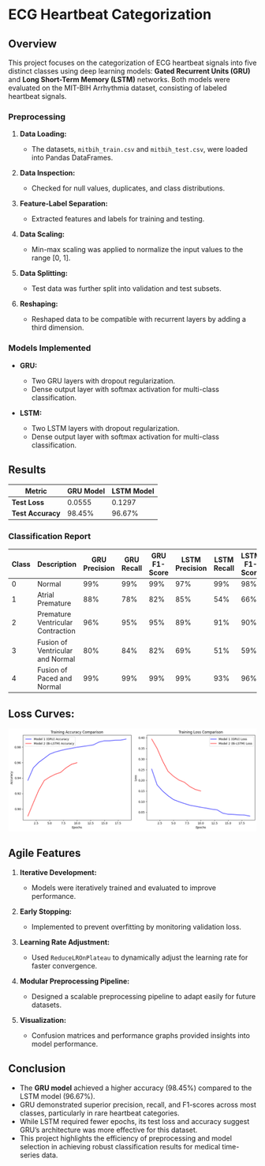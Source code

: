 # ECG Heartbeat Categorization

## **Overview**

This project focuses on the categorization of ECG heartbeat signals into five distinct classes using deep learning models: **Gated Recurrent Units (GRU)** and **Long Short-Term Memory (LSTM)** networks. Both models were evaluated on the MIT-BIH Arrhythmia dataset, consisting of labeled heartbeat signals.

### **Preprocessing**

1. **Data Loading:**
   - The datasets, `mitbih_train.csv` and `mitbih_test.csv`, were loaded into Pandas DataFrames.

2. **Data Inspection:**
   - Checked for null values, duplicates, and class distributions.

3. **Feature-Label Separation:**
   - Extracted features and labels for training and testing.

4. **Data Scaling:**
   - Min-max scaling was applied to normalize the input values to the range [0, 1].

5. **Data Splitting:**
   - Test data was further split into validation and test subsets.

6. **Reshaping:**
   - Reshaped data to be compatible with recurrent layers by adding a third dimension.

### **Models Implemented**

- **GRU:**
  - Two GRU layers with dropout regularization.
  - Dense output layer with softmax activation for multi-class classification.

- **LSTM:**
  - Two LSTM layers with dropout regularization.
  - Dense output layer with softmax activation for multi-class classification.

## **Results**

| Metric                | GRU Model         | LSTM Model       |
|-----------------------|-------------------|------------------|
| **Test Loss**         | 0.0555           | 0.1297          |
| **Test Accuracy**     | 98.45%           | 96.67%          |

### **Classification Report**

| Class | Description                             | GRU Precision | GRU Recall | GRU F1-Score | LSTM Precision | LSTM Recall | LSTM F1-Score |
|-------|-----------------------------------------|---------------|------------|--------------|----------------|-------------|---------------|
| 0     | Normal                                  | 99%           | 99%        | 99%          | 97%            | 99%         | 98%           |
| 1     | Atrial Premature                        | 88%           | 78%        | 82%          | 85%            | 54%         | 66%           |
| 2     | Premature Ventricular Contraction       | 96%           | 95%        | 95%          | 89%            | 91%         | 90%           |
| 3     | Fusion of Ventricular and Normal        | 80%           | 84%        | 82%          | 69%            | 51%         | 59%           |
| 4     | Fusion of Paced and Normal              | 99%           | 99%        | 99%          | 99%            | 93%         | 96%           |

## Loss Curves:
<img src="https://github.com/leovidith/ECG-Heartbeat-Categorization/blob/main/loss%20curves.png" width=1000px>

## **Agile Features**

1. **Iterative Development:**
   - Models were iteratively trained and evaluated to improve performance.

2. **Early Stopping:**
   - Implemented to prevent overfitting by monitoring validation loss.

3. **Learning Rate Adjustment:**
   - Used `ReduceLROnPlateau` to dynamically adjust the learning rate for faster convergence.

4. **Modular Preprocessing Pipeline:**
   - Designed a scalable preprocessing pipeline to adapt easily for future datasets.

5. **Visualization:**
   - Confusion matrices and performance graphs provided insights into model performance.

## **Conclusion**

- The **GRU model** achieved a higher accuracy (98.45%) compared to the LSTM model (96.67%).
- GRU demonstrated superior precision, recall, and F1-scores across most classes, particularly in rare heartbeat categories.
- While LSTM required fewer epochs, its test loss and accuracy suggest GRU’s architecture was more effective for this dataset.
- This project highlights the efficiency of preprocessing and model selection in achieving robust classification results for medical time-series data.

